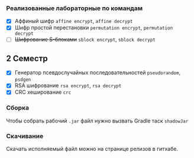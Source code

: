 ### Реализованные лабораторные по командам
- [x] Аффиный шифр `affine encrypt`, `affine decrypt`
- [x] Шифр простой перестановки `permutation encrypt`, `permutation decrypt`
- [ ] ~~Шифрование S-блоками~~ `sblock encrypt`, `sblock decrypt`
## 2 Семестр
- [x] Генератор псевдослучайных последовательностей `pseudorandom`, `psdgen`
- [x] RSA шифрование `rsa encrypt`, `rsa decrypt`
- [x] CRC хеширование `crc`

### Сборка
Чтобы собрать рабочий `.jar` файл нужно вызвать Gradle таск `shadowJar`

### Скачивание
Скачать исполняемый файл можно на странице релизов в гитхабе. 
